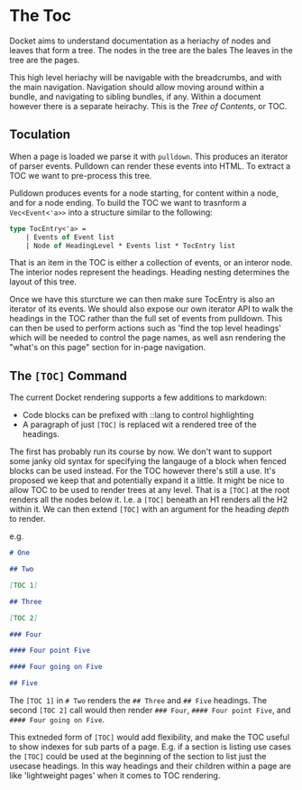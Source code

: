 # The Toc

Docket aims to understand documentation as a heriachy of nodes and leaves that
form a tree. The nodes in the tree are the bales The leaves in the tree are
the pages.

This high level heriachy will be navigable with the breadcrumbs, and with the
main navigation. Navigation should allow moving around within a bundle, and
navigating to sibling bundles, if any. Within a document however there is a
separate heirachy. This is the *Tree of Contents*, or TOC.


## Toculation

When a page is loaded we parse it with `pulldown`. This produces an iterator
of parser events. Pulldown can render these events into HTML. To extract a
TOC we want to pre-process this tree.

Pulldown produces events for a node starting, for content within a node, and for
a node ending. To build the TOC we want to trasnform a `Vec<Event<'a>>` into
a structure similar to the following:

```fsharp
type TocEntry<'a> =
    | Events of Event list
    | Node of HeadingLevel * Events list * TocEntry list
```

That is an item in the TOC is either a collection of events, or an interor
node. The interior nodes represent the headings. Heading nesting determines the
layout of this tree.

Once we have this sturcture we can then make sure TocEntry is also an
iterator of its events. We should also expose our own iterator API to walk the 
headings in the TOC rather than the full set of events from pulldown. This can
then be used to perform actions such as 'find the top level headings' which will
be needed to control the page names, as well asn rendering the "what's on this
page" section for in-page navigation.

## The `[TOC]` Command

The current Docket rendering supports a few additions to markdown:

 * Code blocks can be prefixed with ::lang to control highlighting
 * A paragraph of just `[TOC]` is replaced wit a rendered tree of the headings.

The first has probably run its course by now. We don't want to support some
janky old syntax for specifying the langauge of a block when fenced blocks can
be used instead. For the TOC however there's still a use. It's proposed we
keep that and potentially expand it a little. It might be nice to allow TOC to
be used to render trees at any level. That is a `[TOC]` at the root renders all
the nodes below it. I.e. a `[TOC]` beneath an H1 renders all the H2 within it.
We can then extend `[TOC]` with an argument for the heading _depth_ to render.

e.g.

```markdown
# One

## Two

[TOC 1]

## Three

[TOC 2]

### Four

#### Four point Five

#### Four going on Five

## Five

```

The `[TOC 1]` in `# Two` renders the `## Three` and `## Five` headings. The
second `[TOC 2]` call would then render `### Four`, `#### Four point Five`, and
`#### Four going on Five`.


This extneded form of `[TOC]` would add flexibility, and make the TOC useful to
show indexes for sub parts of a page. E.g. if a section is listing use cases the
`[TOC]` could be used at the beginning of the section to list just the usecase
headings. In this way headings and their children within a page are like
'lightweight pages' when it comes to TOC rendering.